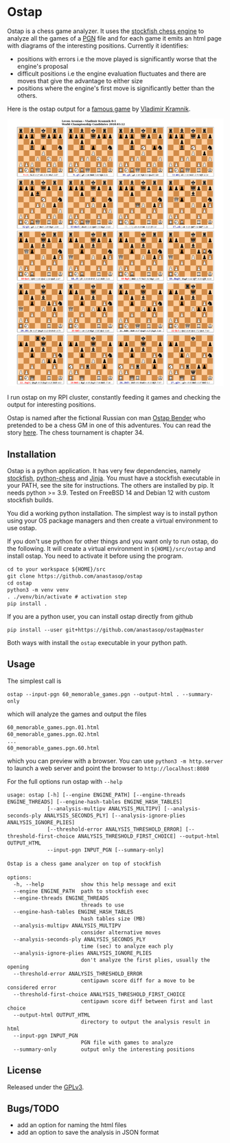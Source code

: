 # Ostap

Ostap is a chess game analyzer. It uses the [stockfish chess engine](https://stockfishchess.org) to
analyze all the games of a [PGN](https://en.wikipedia.org/wiki/Portable_Game_Notation) file and 
for each game it emits an html page with diagrams of the interesting positions. Currently it identifies:

- positions with errors i.e the move played is significantly worse that the engine's proposal
- difficult positions i.e the engine evaluation fluctuates and there are moves that give the advantage to either size
- positions where the engine's first move is significantly better than the others.

Here is the ostap output for a [famous game](https://www.chessgames.com/perl/chessgame?gid=1914397&view=1&kpage=11) by 
[Vladimir Kramnik](https://en.wikipedia.org/wiki/Vladimir_Kramnik).

![](./screenshot.png)

I run ostap on my RPI cluster, constantly feeding it games and checking the output for interesting positions.

Ostap is named after the fictional Russian con man [Ostap Bender](https://en.wikipedia.org/wiki/Ostap_Bender) who pretended
to be a chess GM in one of this adventures. You can read the story [here](http://lib.ru/ILFPETROV/ilf_petrov_12_chairs_engl.txt).
The chess tournament is chapter 34.

## Installation

Ostap is a python application. It has very few dependencies, namely [stockfish](https://stockfishchess.org),
[python-chess](https://python-chess.readthedocs.io/en/latest/) and [Jinja](https://jinja.palletsprojects.com/en/3.1.x/).
You must have a stockfish executable in your PATH, see the site for instructions. The others are installed by pip.
It needs python >= 3.9. Tested on FreeBSD 14 and Debian 12 with custom stockfish builds.

You did a working python installation. The simplest way is to install python using your OS package managers and then
create a virtual environment to use ostap.

If you don't use python for other things and you want only to run ostap, do the following. It will create a virtual
environment in `${HOME}/src/ostap` and install ostap. You need to activate it before using the program. 

```
cd to your workspace ${HOME}/src
git clone https://github.com/anastasop/ostap
cd ostap
python3 -m venv venv
. ./venv/bin/activate # activation step
pip install .
```

If you are a python user, you can install ostap directly from github 

```
pip install --user git+https://github.com/anastasop/ostap@master
```

Both ways with install the `ostap` executable in your python path.

## Usage

The simplest call is

```
ostap --input-pgn 60_memorable_games.pgn --output-html . --summary-only
``` 

which will analyze the games and output the files

```
60_memorable_games.pgn.01.html
60_memorable_games.pgn.02.html
...
60_memorable_games.pgn.60.html
```

which you can preview with a browser. You can use `python3 -m http.server` to launch a web server and point the browser
to `http://localhost:8080`

For the full options run ostap with `--help`

```
usage: ostap [-h] [--engine ENGINE_PATH] [--engine-threads ENGINE_THREADS] [--engine-hash-tables ENGINE_HASH_TABLES]
             [--analysis-multipv ANALYSIS_MULTIPV] [--analysis-seconds-ply ANALYSIS_SECONDS_PLY] [--analysis-ignore-plies ANALYSIS_IGNORE_PLIES]
             [--threshold-error ANALYSIS_THRESHOLD_ERROR] [--threshold-first-choice ANALYSIS_THRESHOLD_FIRST_CHOICE] --output-html OUTPUT_HTML
             --input-pgn INPUT_PGN [--summary-only]

Ostap is a chess game analyzer on top of stockfish

options:
  -h, --help            show this help message and exit
  --engine ENGINE_PATH  path to stockfish exec
  --engine-threads ENGINE_THREADS
                        threads to use
  --engine-hash-tables ENGINE_HASH_TABLES
                        hash tables size (MB)
  --analysis-multipv ANALYSIS_MULTIPV
                        consider alternative moves
  --analysis-seconds-ply ANALYSIS_SECONDS_PLY
                        time (sec) to analyze each ply
  --analysis-ignore-plies ANALYSIS_IGNORE_PLIES
                        don't analyze the first plies, usually the opening
  --threshold-error ANALYSIS_THRESHOLD_ERROR
                        centipawn score diff for a move to be considered error
  --threshold-first-choice ANALYSIS_THRESHOLD_FIRST_CHOICE
                        centipawn score diff between first and last choice
  --output-html OUTPUT_HTML
                        directory to output the analysis result in html
  --input-pgn INPUT_PGN
                        PGN file with games to analyze
  --summary-only        output only the interesting positions

```

## License

Released under the [GPLv3](https://www.gnu.org/licenses/gpl-3.0.en.html).

## Bugs/TODO

- add an option for naming the html files
- add an option to save the analysis in JSON format
